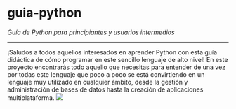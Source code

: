 # guia-python
*Guía de Python para principiantes y usuarios intermedios*   
<hr>
¡Saludos a todos aquellos interesados en aprender Python con esta guía didáctica de cómo programar en este sencillo lenguaje de alto nivel!
En este proyecto encontrarás todo aquello que necesitas para entender de una vez por todas este lenguaje que poco a poco se está convirtiendo en un lenguaje muy utilizado 
en cualquier ámbito, desde la gestión y administración de bases de datos hasta la creación de aplicaciones multiplataforma. 


 
<img src="https://nfhsraiderwire.com/wp-content/uploads/2019/05/Katie-Harill-Photo.jpg">
